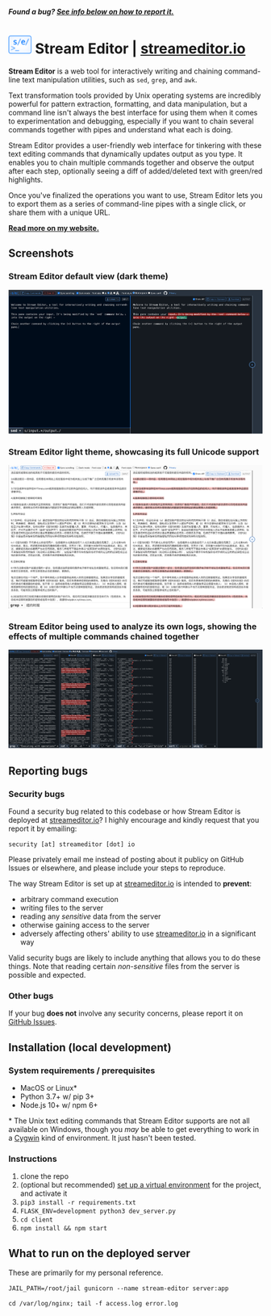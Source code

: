 <strong><em>Found a bug? [See info below on how to report it.](#reporting-bugs)</em></strong>

# <img src="https://github.com/liddiard/stream-editor/blob/master/client/public/img/logo-light.svg?raw=true" height="36" alt="Stream Editor logo" /> Stream Editor | [streameditor.io](https://streameditor.io/)

**Stream Editor** is a web tool for interactively writing and chaining command-line text manipulation utilities, such as `sed`, `grep`, and `awk`.

Text transformation tools provided by Unix operating systems are incredibly powerful for pattern extraction, formatting, and data manipulation, but a command line isn't always the best interface for using them when it comes to experimentation and debugging, especially if you want to chain several commands together with pipes and understand what each is doing.

Stream Editor provides a user-friendly web interface for tinkering with these text editing commands that dynamically updates output as you type. It enables you to chain multiple commands together and observe the output after each step, optionally seeing a diff of added/deleted text with green/red highlights. 

Once you've finalized the operations you want to use, Stream Editor lets you to export them as a series of command-line pipes with a single click, or share them with a unique URL.

[**Read more on my website.**](https://harrisonliddiard.com/project/stream-editor/)

## Screenshots

### Stream Editor default view (dark theme)

![Stream Editor screenshot](screenshots/initial.png)

### Stream Editor light theme, showcasing its full Unicode support

![Stream Editor screenshot](screenshots/unicode.png)

### Stream Editor being used to analyze its own logs, showing the effects of multiple commands chained together

![Stream Editor screenshot](screenshots/chain.png)

## Reporting bugs

### Security bugs

Found a security bug related to this codebase or how Stream Editor is deployed at [streameditor.io](https://streameditor.io)? I highly encourage and kindly request that you report it by emailing:

```
security [at] streameditor [dot] io
```

Please privately email me instead of posting about it publicy on GitHub Issues or elsewhere, and please include your steps to reproduce.

The way Stream Editor is set up at [streameditor.io](https://streameditor.io) is intended to **prevent**:

- arbitrary command execution
- writing files to the server
- reading any *sensitive* data from the server
- otherwise gaining access to the server
- adversely affecting others' ability to use [streameditor.io](https://streameditor.io) in a significant way 

Valid security bugs are likely to include anything that allows you to do these things. Note that reading certain *non-sensitive* files from the server is possible and expected.

### Other bugs

If your bug **does not** involve any security concerns, please report it on [GitHub Issues](https://github.com/liddiard/stream-editor/issues).

## Installation (local development)

### System requirements / prerequisites

- MacOS or Linux*
- Python 3.7+ w/ pip 3+
- Node.js 10+ w/ npm 6+

\* The Unix text editing commands that Stream Editor supports are not all available on Windows, though you *may* be able to get everything to work in a [Cygwin](https://www.cygwin.com/) kind of environment. It just hasn't been tested.

### Instructions

1. clone the repo
2. (optional but recommended) [set up a virtual environment](https://docs.python.org/3/tutorial/venv.html) for the project, and activate it
3. `pip3 install -r requirements.txt`
4. `FLASK_ENV=development python3 dev_server.py`
5. `cd client`
6. `npm install && npm start`

## What to run on the deployed server

These are primarily for my personal reference.

```shell
JAIL_PATH=/root/jail gunicorn --name stream-editor server:app
```

```shell
cd /var/log/nginx; tail -f access.log error.log
```
